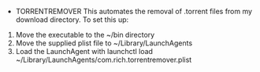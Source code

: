 * TORRENTREMOVER
This automates the removal of .torrent files from my download directory.
To set this up:
1. Move the executable to the ~/bin directory
2. Move the supplied plist file to ~/Library/LaunchAgents
3. Load the LaunchAgent with
    launchctl load ~/Library/LaunchAgents/com.rich.torrentremover.plist